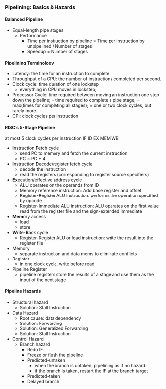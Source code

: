### Pipelining: Basics & Hazards

#### Balanced Pipeline

* Equal-length pipe stages
  * Performance
    * Time per instruction by pipeline = Time per instruction by unpipelined / Number of stages
    * Speedup = Number of stages

#### Pipelining Terminology

* Latency: the time for an instruction to complete.
* Throughput of a CPU: the number of instructions completed per second.
* Clock cycle: time duration of one lockstep 
  * everything in CPU moves in lockstep;
* Processor Cycle: time required between moving an instruction one step down the pipeline;
  	= time required to complete a pipe stage;
  	= max(times for completing all stages);
  	= one or two clock cycles, but rarely more.
* CPI: clock cycles per instruction

#### RISC’s 5-Stage Pipeline

at most 5 clock cycles per instruction
IF ID EX MEM WB

* **I**nstruction **F**etch cycle
  * send PC to memory and fetch the current instruction
  * PC = PC + 4
* **I**nstruction **D**ecode/register fetch cycle
  * decode the instruction
  * read the registers (corresponding to register source specifiers)
* **Ex**ecution/effective address cycle
  * ALU operates on the operands from ID
  * Memory reference instruction: Add base register and offset
  * Register-Register ALU instruction: performs the operation specified by opcode 
  * Register-Immediate ALU instruction: ALU operates on the first value read from the register file and the sign-extended immediate
* **Mem**ory access
  * load
  * store
* **W**rite-**B**ack cycle
  * Register-Register ALU or load instruction: write the result into the register file
* Memory
  * separate instruction and data mems to eliminate conflicts 
* Register
  * in one clock cycle, write before read
* Pipeline Register
  * pipeline registers store the results of a stage and use them as the input of the next stage

#### Pipeline Hazards

* Structural hazard
  * Solution: Stall Instruction
* Data Hazard
  * Root cause: data dependency
  * Solution: Forwarding
  * Solution: Generalized Forwarding
  * Solution: Stall Instruction
* Control Hazard 
  * Branch hazard
    * Redo IF
    * Freeze or flush the pipeline
    * Predicted-untaken
      * when the branch is untaken, pipelining as if no hazard
      * if the branch is taken, restart the IF at the branch target 
    * Predicted-taken
    * Delayed branch

